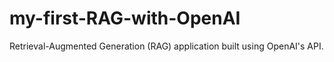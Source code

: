# my-first-RAG-with-OpenAI
Retrieval-Augmented Generation (RAG) application built using OpenAI's API.
